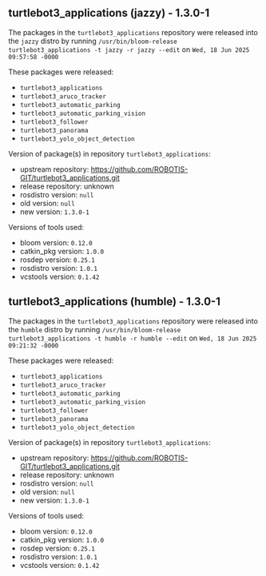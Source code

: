 ## turtlebot3_applications (jazzy) - 1.3.0-1

The packages in the `turtlebot3_applications` repository were released into the `jazzy` distro by running `/usr/bin/bloom-release turtlebot3_applications -t jazzy -r jazzy --edit` on `Wed, 18 Jun 2025 09:57:58 -0000`

These packages were released:
- `turtlebot3_applications`
- `turtlebot3_aruco_tracker`
- `turtlebot3_automatic_parking`
- `turtlebot3_automatic_parking_vision`
- `turtlebot3_follower`
- `turtlebot3_panorama`
- `turtlebot3_yolo_object_detection`

Version of package(s) in repository `turtlebot3_applications`:

- upstream repository: https://github.com/ROBOTIS-GIT/turtlebot3_applications.git
- release repository: unknown
- rosdistro version: `null`
- old version: `null`
- new version: `1.3.0-1`

Versions of tools used:

- bloom version: `0.12.0`
- catkin_pkg version: `1.0.0`
- rosdep version: `0.25.1`
- rosdistro version: `1.0.1`
- vcstools version: `0.1.42`


## turtlebot3_applications (humble) - 1.3.0-1

The packages in the `turtlebot3_applications` repository were released into the `humble` distro by running `/usr/bin/bloom-release turtlebot3_applications -t humble -r humble --edit` on `Wed, 18 Jun 2025 09:21:32 -0000`

These packages were released:
- `turtlebot3_applications`
- `turtlebot3_aruco_tracker`
- `turtlebot3_automatic_parking`
- `turtlebot3_automatic_parking_vision`
- `turtlebot3_follower`
- `turtlebot3_panorama`
- `turtlebot3_yolo_object_detection`

Version of package(s) in repository `turtlebot3_applications`:

- upstream repository: https://github.com/ROBOTIS-GIT/turtlebot3_applications.git
- release repository: unknown
- rosdistro version: `null`
- old version: `null`
- new version: `1.3.0-1`

Versions of tools used:

- bloom version: `0.12.0`
- catkin_pkg version: `1.0.0`
- rosdep version: `0.25.1`
- rosdistro version: `1.0.1`
- vcstools version: `0.1.42`



